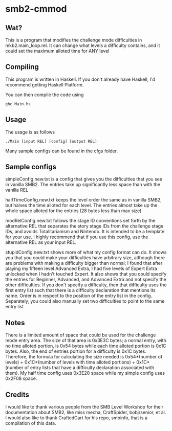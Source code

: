 # smb2-cmmod

## Wat?

This is a program that modifies the challenge mode difficulties in mkb2.main_loop.rel. It can change what levels a difficulty contains, and it could set the maximum alloted time for ANY level

## Compiling

This program is written in Haskell. If you don't already have Haskell, I'd recommend getting Haskell Platform.

You can then compile the code using
```
ghc Main.hs
```

## Usage

The usage is as follows
```
./Main [input REL] [config] [output REL]
```

Many sample configs can be found in the cfgs folder.

## Sample configs

simpleConfig.new.txt is a config that gives you the difficulties that you see in vanilla SMB2. The entries take up significantly less space than with the vanilla REL

halfTimeConfig.new.txt keeps the level order the same as in vanilla SMB2, but halves the time alloted for each level. The entries almost take up the whole space alloted for the entries (28 bytes less than max size)

modRelConfig.new.txt follows the stage ID conventions set forth by the alternative REL that separates the story stage IDs from the challenge stage IDs, and avoids Totalitarianism and Nintendo. It is intended to be a template for your use. I highly recommend that if you use this config, use the alternative REL as your input REL.

stupidConfig.new.txt shows more of what my config format can do. It shows you that you could make your difficulties have arbitrary size, although there are problems with making a difficulty bigger than normal; I found that after playing my fifteen level Advanced Extra, I had five levels of Expert Extra unlocked when I hadn't touched Expert. It also shows that you could specify the entries for Beginner, Advanced, and Advanced Extra and not specify the other difficulties. If you don't specify a difficulty, then that difficulty uses the first entry list such that there is a difficulty declaration that mentions its name. Order is in respect to the position of the entry list in the config. Separately, you could also manually set two difficulties to point to the same entry list

## Notes

There is a limited amount of space that could be used for the challenge mode entry area. The size of that area is 0x3E3C bytes; a normal entry, with no time alloted portion, is 0x54 bytes while each time alloted portion is 0x1C bytes. Also, the end of entries portion for a difficulty is 0x1C bytes. Therefore, the formula for calculating the size needed is 0x54\*(number of levels) + 0x1C\*(number of levels with time alloted portions) + 0x1C\*(number of entry lists that have a difficulty declaration associated with them). My half time config uses 0x3E20 space while my simple config uses 0x2F08 space.

## Credits

I would like to thank various people from the SMB Level Workshop for their documentation about SMB2, like miss mecha, CraftSpider, bobjrsenior, et al. I would also like to thank CraftedCart for his repo, smbinfo, that is a compilation of this data.

